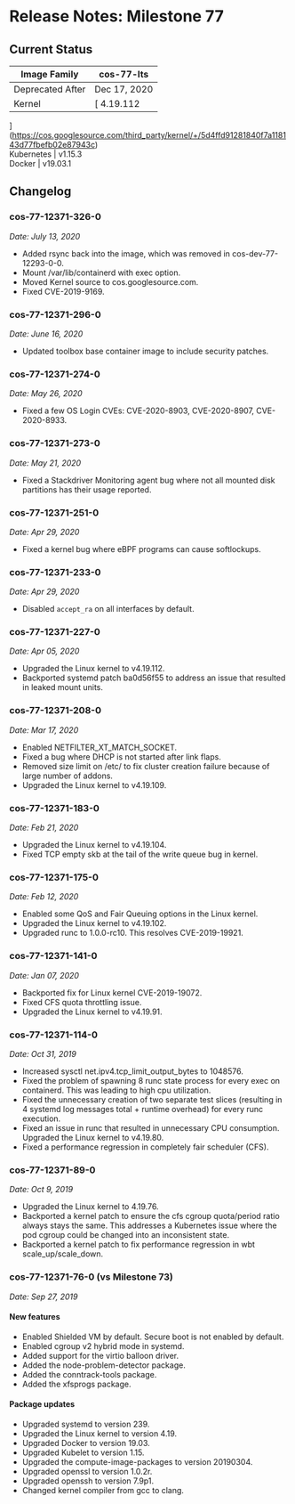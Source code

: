 #  Release Notes: Milestone 77

##  Current Status

Image Family  |  cos-77-lts  
---|---  
Deprecated After  |  Dec 17, 2020  
Kernel  |  [ 4.19.112
](https://cos.googlesource.com/third_party/kernel/+/5d4ffd91281840f7a118143d77fbefb02e87943c)  
Kubernetes  |  v1.15.3  
Docker  |  v19.03.1  
  
##  Changelog

###  cos-77-12371-326-0

_Date: July 13, 2020_

  * Added rsync back into the image, which was removed in cos-dev-77-12293-0-0. 
  * Mount /var/lib/containerd with exec option. 
  * Moved Kernel source to cos.googlesource.com. 
  * Fixed CVE-2019-9169. 

###  cos-77-12371-296-0

_Date: June 16, 2020_

  * Updated toolbox base container image to include security patches. 

###  cos-77-12371-274-0

_Date: May 26, 2020_

  * Fixed a few OS Login CVEs: CVE-2020-8903, CVE-2020-8907, CVE-2020-8933. 

###  cos-77-12371-273-0

_Date: May 21, 2020_

  * Fixed a Stackdriver Monitoring agent bug where not all mounted disk partitions has their usage reported. 

###  cos-77-12371-251-0

_Date: Apr 29, 2020_

  * Fixed a kernel bug where eBPF programs can cause softlockups. 

###  cos-77-12371-233-0

_Date: Apr 29, 2020_

  * Disabled `accept_ra` on all interfaces by default. 

###  cos-77-12371-227-0

_Date: Apr 05, 2020_

  * Upgraded the Linux kernel to v4.19.112. 
  * Backported systemd patch ba0d56f55 to address an issue that resulted in leaked mount units. 

###  cos-77-12371-208-0

_Date: Mar 17, 2020_

  * Enabled NETFILTER_XT_MATCH_SOCKET. 
  * Fixed a bug where DHCP is not started after link flaps. 
  * Removed size limit on /etc/ to fix cluster creation failure because of large number of addons. 
  * Upgraded the Linux kernel to v4.19.109. 

###  cos-77-12371-183-0

_Date: Feb 21, 2020_

  * Upgraded the Linux kernel to v4.19.104. 
  * Fixed TCP empty skb at the tail of the write queue bug in kernel. 

###  cos-77-12371-175-0

_Date: Feb 12, 2020_

  * Enabled some QoS and Fair Queuing options in the Linux kernel. 
  * Upgraded the Linux kernel to v4.19.102. 
  * Upgraded runc to 1.0.0-rc10. This resolves CVE-2019-19921. 

###  cos-77-12371-141-0

_Date: Jan 07, 2020_

  * Backported fix for Linux kernel CVE-2019-19072. 
  * Fixed CFS quota throttling issue. 
  * Upgraded the Linux kernel to v4.19.91. 

###  cos-77-12371-114-0

_Date: Oct 31, 2019_

  * Increased sysctl net.ipv4.tcp_limit_output_bytes to 1048576. 
  * Fixed the problem of spawning 8 runc state process for every exec on containerd. This was leading to high cpu utilization. 
  * Fixed the unnecessary creation of two separate test slices (resulting in 4 systemd log messages total + runtime overhead) for every runc execution. 
  * Fixed an issue in runc that resulted in unnecessary CPU consumption. Upgraded the Linux kernel to v4.19.80. 
  * Fixed a performance regression in completely fair scheduler (CFS). 

###  cos-77-12371-89-0

_Date: Oct 9, 2019_

  * Upgraded the Linux kernel to 4.19.76. 
  * Backported a kernel patch to ensure the cfs cgroup quota/period ratio always stays the same. This addresses a Kubernetes issue where the pod cgroup could be changed into an inconsistent state. 
  * Backported a kernel patch to fix performance regression in wbt scale_up/scale_down. 

###  cos-77-12371-76-0 (vs Milestone 73)

_Date: Sep 27, 2019_

####  New features

  * Enabled Shielded VM by default. Secure boot is not enabled by default. 
  * Enabled cgroup v2 hybrid mode in systemd. 
  * Added support for the virtio balloon driver. 
  * Added the node-problem-detector package. 
  * Added the conntrack-tools package. 
  * Added the xfsprogs package. 

####  Package updates

  * Upgraded systemd to version 239. 
  * Upgraded the Linux kernel to version 4.19. 
  * Upgraded Docker to version 19.03. 
  * Upgraded Kubelet to version 1.15. 
  * Upgraded the compute-image-packages to version 20190304. 
  * Upgraded openssl to version 1.0.2r. 
  * Upgraded openssh to version 7.9p1. 
  * Changed kernel compiler from gcc to clang. 

